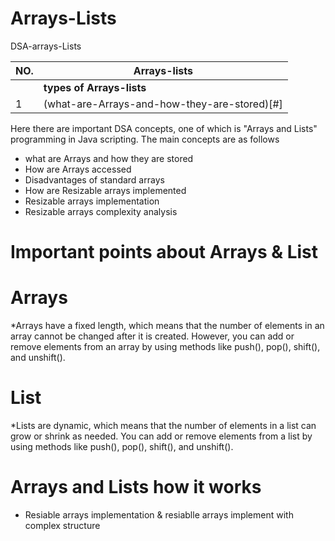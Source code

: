 # Arrays-Lists
DSA-arrays-Lists 

| NO.| **Arrays-lists**                                                                                                                                                         |
| ---| ------------------------------------------------------------------------------------------------------------------------------------------------------------------------------------------------------------------------------------------------------|
|    | **types of Arrays-lists**                                                                                                                                                |
| 1  | (what-are-Arrays-and-how-they-are-stored)[#]                                                                                                                             |
Here there are important DSA concepts, one of which is "Arrays and Lists" programming in Java scripting. The main concepts are as follows
<ul>
  
<li>what are Arrays and how they are stored <br>
<li>How are Arrays accessed <br>
<li>Disadvantages of standard arrays <br>
<li>How are Resizable arrays implemented <br>
<li>Resizable arrays implementation <br>
<li>Resizable arrays complexity analysis <br>

</ul>

# Important points about Arrays & List

# Arrays
*Arrays have a fixed length, which means that the number of elements in an array cannot be changed after it is created. However, you can add or remove elements from an array by using methods like push(), pop(), shift(), and unshift().

# List
*Lists are dynamic, which means that the number of elements in a list can grow or shrink as needed. You can add or remove elements from a list by using methods like push(), pop(), shift(), and unshift().

# Arrays and Lists how it works 
* Resiable arrays implementation & resiablle arrays implement with complex structure

